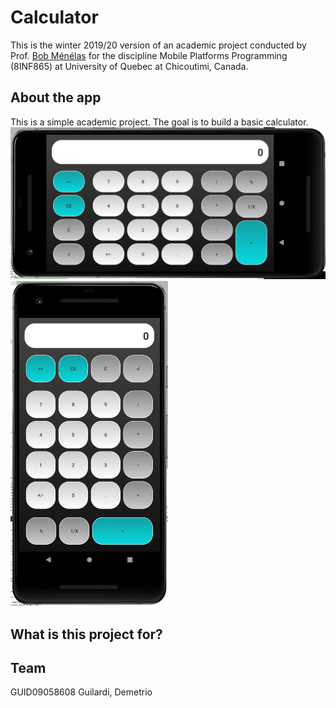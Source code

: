 # Calculator
This is the winter 2019/20 version of an academic project conducted by Prof. [Bob Ménélas](http://www.uqac.ca/portfolio/bobantoinejerrymenelas/) for the discipline Mobile Platforms Programming (8INF865) at University of Quebec at Chicoutimi, Canada.

## About the app
This is a simple academic project. The goal is to build a basic calculator.
![screenshot](/github_assets/screen_horizontal.png)
<img src="https://github.com/deguilardi/uqac-8INF865-calculator/raw/master/github_assets/screen_vertical.png" width="50%">

## What is this project for?

## Team
GUID09058608 Guilardi, Demetrio
